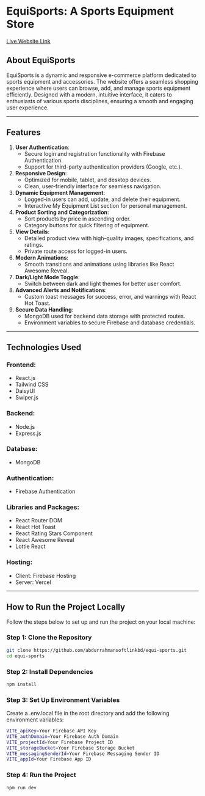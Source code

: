 # EquiSports: A Sports Equipment Store

[Live Website Link](https://b10-a10-equi-sports-client.web.app/)

## About EquiSports

EquiSports is a dynamic and responsive e-commerce platform dedicated to sports equipment and accessories. The website offers a seamless shopping experience where users can browse, add, and manage sports equipment efficiently. Designed with a modern, intuitive interface, it caters to enthusiasts of various sports disciplines, ensuring a smooth and engaging user experience.

---

## Features

1. **User Authentication**:
   - Secure login and registration functionality with Firebase Authentication.
   - Support for third-party authentication providers (Google, etc.).
2. **Responsive Design**:
   - Optimized for mobile, tablet, and desktop devices.
   - Clean, user-friendly interface for seamless navigation.
3. **Dynamic Equipment Management**:
   - Logged-in users can add, update, and delete their equipment.
   - Interactive My Equipment List section for personal management.
4. **Product Sorting and Categorization**:
   - Sort products by price in ascending order.
   - Category buttons for quick filtering of equipment.
5. **View Details**:
   - Detailed product view with high-quality images, specifications, and ratings.
   - Private route access for logged-in users.
6. **Modern Animations**:
   - Smooth transitions and animations using libraries like React Awesome Reveal.
7. **Dark/Light Mode Toggle**:
   - Switch between dark and light themes for better user comfort.
8. **Advanced Alerts and Notifications**:
   - Custom toast messages for success, error, and warnings with React Hot Toast.
9. **Secure Data Handling**:
   - MongoDB used for backend data storage with protected routes.
   - Environment variables to secure Firebase and database credentials.

---

## Technologies Used

### **Frontend**:

- React.js
- Tailwind CSS
- DaisyUI
- Swiper.js

### **Backend**:

- Node.js
- Express.js

### **Database**:

- MongoDB

### **Authentication**:

- Firebase Authentication

### **Libraries and Packages**:

- React Router DOM
- React Hot Toast
- React Rating Stars Component
- React Awesome Reveal
- Lottie React

### **Hosting**:

- Client: Firebase Hosting
- Server: Vercel

---

## How to Run the Project Locally

Follow the steps below to set up and run the project on your local machine:

### Step 1: Clone the Repository

```bash
git clone https://github.com/abdurrahmansoftlinkbd/equi-sports.git
cd equi-sports
```

### Step 2: Install Dependencies

```bash
npm install
```

### Step 3: Set Up Environment Variables

Create a .env.local file in the root directory and add the following environment variables:

```bash
VITE_apiKey=Your Firebase API Key
VITE_authDomain=Your Firebase Auth Domain
VITE_projectId=Your Firebase Project ID
VITE_storageBucket=Your Firebase Storage Bucket
VITE_messagingSenderId=Your Firebase Messaging Sender ID
VITE_appId=Your Firebase App ID
```

### Step 4: Run the Project

```bash
npm run dev
```
